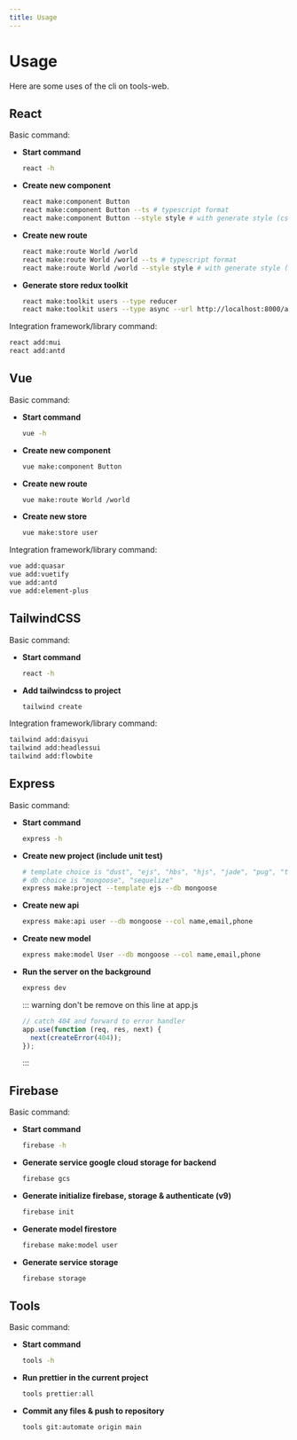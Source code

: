```yaml
---
title: Usage
---
```


# Usage

Here are some uses of the cli on tools-web.

## React

Basic command:

- **Start command**
  ```bash
  react -h
  ```
- **Create new component**
  ```bash
  react make:component Button
  react make:component Button --ts # typescript format
  react make:component Button --style style # with generate style (css,sass,scss)
  ```
- **Create new route**
  ```bash
  react make:route World /world
  react make:route World /world --ts # typescript format
  react make:route World /world --style style # with generate style (css,sass,scss)
  ```
- **Generate store redux toolkit**
  ```bash
  react make:toolkit users --type reducer
  react make:toolkit users --type async --url http://localhost:8000/api/users
  ```

Integration framework/library command:

```bash
react add:mui
react add:antd
```

## Vue

Basic command:

- **Start command**
  ```bash
  vue -h
  ```
- **Create new component**
  ```bash
  vue make:component Button
  ```
- **Create new route**
  ```bash
  vue make:route World /world
  ```
- **Create new store**
  ```bash
  vue make:store user
  ```

Integration framework/library command:

```bash
vue add:quasar
vue add:vuetify
vue add:antd
vue add:element-plus
```

## TailwindCSS

Basic command:

- **Start command**
  ```bash
  react -h
  ```
- **Add tailwindcss to project**
  ```bash
  tailwind create
  ```

Integration framework/library command:

```bash
tailwind add:daisyui
tailwind add:headlessui
tailwind add:flowbite
```

## Express

Basic command:

- **Start command**
  ```bash
  express -h
  ```
- **Create new project (include unit test)**
  ```bash
  # template choice is "dust", "ejs", "hbs", "hjs", "jade", "pug", "twig"
  # db choice is "mongoose", "sequelize"
  express make:project --template ejs --db mongoose
  ```
- **Create new api**
  ```bash
  express make:api user --db mongoose --col name,email,phone
  ```
- **Create new model**
  ```bash
  express make:model User --db mongoose --col name,email,phone
  ```
- **Run the server on the background**
  ```bash
  express dev
  ```

  ::: warning
  don't be remove on this line at app.js

  ```javascript {1}
  // catch 404 and forward to error handler
  app.use(function (req, res, next) {
    next(createError(404));
  });
  ```

  :::

## Firebase

Basic command:

- **Start command**
  ```bash
  firebase -h
  ```
- **Generate service google cloud storage for backend**
  ```bash
  firebase gcs
  ```
- **Generate initialize firebase, storage & authenticate (v9)**
  ```bash
  firebase init
  ```
- **Generate model firestore**
  ```bash
  firebase make:model user
  ```
- **Generate service storage**
  ```bash
  firebase storage
  ```

## Tools

Basic command:

- **Start command**
  ```bash
  tools -h
  ```
- **Run prettier in the current project**
  ```bash
  tools prettier:all
  ```
- **Commit any files & push to repository**
  ```bash
  tools git:automate origin main
  ```